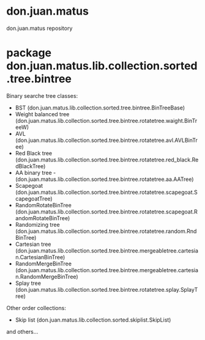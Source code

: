 # don.juan.matus
don.juan.matus repository

# package don.juan.matus.lib.collection.sorted.tree.bintree

Binary searche tree classes:

  - BST (don.juan.matus.lib.collection.sorted.tree.bintree.BinTreeBase)
  - Weight balanced tree (don.juan.matus.lib.collection.sorted.tree.bintree.rotatetree.waight.BinTreeW)
  - AVL (don.juan.matus.lib.collection.sorted.tree.bintree.rotatetree.avl.AVLBinTree)
  - Red Black tree (don.juan.matus.lib.collection.sorted.tree.bintree.rotatetree.red_black.RedBlackTree)
  - AA binary tree - (don.juan.matus.lib.collection.sorted.tree.bintree.rotatetree.aa.AATree)
  - Scapegoat (don.juan.matus.lib.collection.sorted.tree.bintree.rotatetree.scapegoat.ScapegoatTree)
  - RandomRotateBinTree (don.juan.matus.lib.collection.sorted.tree.bintree.rotatetree.scapegoat.RandomRotateBinTree)
  - Randomizing tree (don.juan.matus.lib.collection.sorted.tree.bintree.rotatetree.random.RndBinTree)
  - Cartesian tree (don.juan.matus.lib.collection.sorted.tree.bintree.mergeabletree.cartesian.CartesianBinTree)
  - RandomMergeBinTree (don.juan.matus.lib.collection.sorted.tree.bintree.mergeabletree.cartesian.RandomMergeBinTree)
  - Splay tree (don.juan.matus.lib.collection.sorted.tree.bintree.rotatetree.splay.SplayTree)
  
Other order collections:

   - Skip list (don.juan.matus.lib.collection.sorted.skiplist.SkipList)  

and others...

